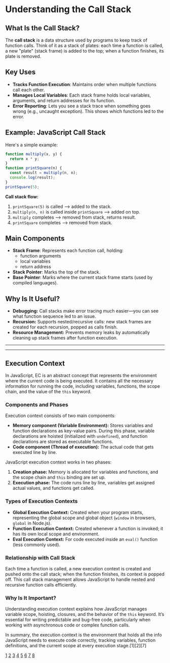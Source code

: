 # Understanding the Call Stack

## What Is the Call Stack?
The **call stack** is a data structure used by programs to keep track of function calls. Think of it as a stack of plates: each time a function is called, a new "plate" (stack frame) is added to the top; when a function finishes, its plate is removed.

## Key Uses
- **Tracks Function Execution**: Maintains order when multiple functions call each other.
- **Manages Local Variables**: Each stack frame holds local variables, arguments, and return addresses for its function.
- **Error Reporting**: Lets you see a stack trace when something goes wrong (e.g., uncaught exception). This shows which functions led to the error.

## Example: JavaScript Call Stack
Here's a simple example:

```js
function multiply(x, y) {
  return x * y;
}
function printSquare(n) {
  const result = multiply(n, n);
  console.log(result);
}
printSquare(5);
```

**Call stack flow:**
1. `printSquare(5)` is called ⟶ added to the stack.
2. `multiply(n, n)` is called inside `printSquare` ⟶ added on top.
3. `multiply` completes ⟶ removed from stack, returns result.
4. `printSquare` completes ⟶ removed from stack.

## Main Components
- **Stack Frame**: Represents each function call, holding:
  - function arguments
  - local variables
  - return address
- **Stack Pointer**: Marks the top of the stack.
- **Base Pointer**: Marks where the current stack frame starts (used by compiled languages).

## Why Is It Useful?
- **Debugging:** Call stacks make error tracing much easier—you can see what function sequence led to an issue.
- **Recursion:** Supports nested/recursive calls: new stack frames are created for each recursion, popped as calls finish.
- **Resource Management:** Prevents memory leaks by automatically cleaning up stack frames after function execution.

---
---

## **Execution Context** 

In JavaScript, EC is an abstract concept that represents the environment where the current code is being executed. It contains all the necessary information for running the code, including variables, functions, the scope chain, and the value of the `this` keyword.

### Components and Phases
Execution context consists of two main components:
- **Memory component (Variable Environment):** Stores variables and function declarations as key-value pairs. During this phase, variable declarations are hoisted (initialized with `undefined`), and function declarations are stored as executable functions.
- **Code component (Thread of execution):** The actual code that gets executed line by line.

JavaScript execution context works in two phases:
1. **Creation phase:** Memory is allocated for variables and functions, and the scope chain and `this` binding are set up.
2. **Execution phase:** The code runs line by line, variables get assigned actual values, and functions get called.

### Types of Execution Contexts
- **Global Execution Context:** Created when your program starts, representing the global scope and global object (`window` in browsers, `global` in Node.js).
- **Function Execution Context:** Created whenever a function is invoked; it has its own local scope and environment.
- **Eval Execution Context:** For code executed inside an `eval()` function (less commonly used).

### Relationship with Call Stack
Each time a function is called, a new execution context is created and pushed onto the call stack; when the function finishes, its context is popped off. This call stack management allows JavaScript to handle nested and recursive function calls efficiently.

### Why Is It Important?
Understanding execution context explains how JavaScript manages variable scope, hoisting, closures, and the behavior of the `this` keyword. It’s essential for writing predictable and bug-free code, particularly when working with asynchronous code or complex function calls.

In summary, the execution context is the environment that holds all the info JavaScript needs to execute code correctly, tracking variables, function definitions, and the current scope at every execution stage.[1][2][7]

[1](https://www.freecodecamp.org/news/how-javascript-works-behind-the-scene-javascript-execution-context/)
[2](https://dev.to/jahid6597/javascript-execution-context-a-deep-dive-4kno)
[3](https://developer.mozilla.org/en-US/docs/Web/JavaScript/Reference/Execution_model)
[4](https://www.youtube.com/watch?v=zdGfo6I1yrA)
[5](https://www.geeksforgeeks.org/javascript/javascript-code-execution/)
[6](https://www.reddit.com/r/learnjavascript/comments/zo5i5p/what_is_the_execution_context_in_javascript/)
[7](https://prototyp.digital/blog/what-is-execution-context-in-javascript)
[8](https://www.telerik.com/blogs/understanding-execution-context-javascript)